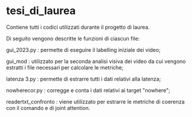 # tesi_di_laurea
Contiene tutti i codici utilizzati durante il progetto di laurea.

Di seguito vengono descritte le funzioni di ciascun file:

gui_2023.py : permette di eseguire il labelling iniziale dei video;

gui_mod : utilizzato per la seconda analisi visiva dei video da cui vengono estratti i file necessari per calcolare le metriche;

latenza 3.py : permette di estrarre tutti i dati relativi alla latenza;

nowherecor.py : corregge e conta i dati relativi ai target "nowhere";

readertxt_confronto : viene utilizzato per estrarre le metriche di coerenza con il comando e di joint attention.
